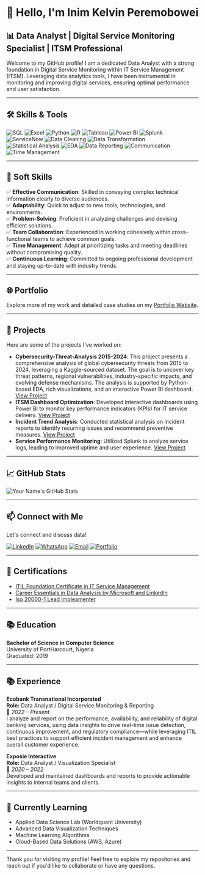 # 👋 Hello, I'm Inim Kelvin Peremobowei

## 📊 Data Analyst | Digital Service Monitoring Specialist | ITSM Professional

Welcome to my GitHub profile! I am a dedicated Data Analyst with a strong foundation in Digital Service Monitoring within IT Service Management (ITSM). Leveraging data analytics tools, I have been instrumental in monitoring and improving digital services, ensuring optimal performance and user satisfaction.

---

## 🛠️ Skills & Tools

![SQL](https://img.shields.io/badge/-SQL-4479A1?style=flat-square&logo=postgresql&logoColor=white)
![Excel](https://img.shields.io/badge/-Excel-217346?style=flat-square&logo=microsoft-excel&logoColor=white)
![Python](https://img.shields.io/badge/-Python-3776AB?style=flat-square&logo=python&logoColor=white)
![R](https://img.shields.io/badge/-R-276DC3?style=flat-square&logo=r&logoColor=white)
![Tableau](https://img.shields.io/badge/-Tableau-E97627?style=flat-square&logo=tableau&logoColor=white)
![Power BI](https://img.shields.io/badge/-Power%20BI-F2C811?style=flat-square&logo=powerbi&logoColor=black)
![Splunk](https://img.shields.io/badge/-Splunk-000000?style=flat-square&logo=splunk&logoColor=white)
![ServiceNow](https://img.shields.io/badge/-ServiceNow-00C7B7?style=flat-square&logo=servicenow&logoColor=white)
![Data Cleaning](https://img.shields.io/badge/-Data%20Cleaning-FF6F61?style=flat-square)
![Data Transformation](https://img.shields.io/badge/-Data%20Transformation-6A1B9A?style=flat-square)
![Statistical Analysis](https://img.shields.io/badge/-Statistical%20Analysis-2E7D32?style=flat-square)
![EDA](https://img.shields.io/badge/-Exploratory%20Data%20Analysis-1565C0?style=flat-square)
![Data Reporting](https://img.shields.io/badge/-Data%20Reporting-00897B?style=flat-square)
![Communication](https://img.shields.io/badge/-Communication-FFB300?style=flat-square)
![Time Management](https://img.shields.io/badge/-Time%20Management-5D4037?style=flat-square)

---
## 🤝 Soft Skills

✅ **Effective Communication**: Skilled in conveying complex technical information clearly to diverse audiences.  
✅ **Adaptability**: Quick to adjust to new tools, technologies, and environments.  
✅ **Problem-Solving**: Proficient in analyzing challenges and devising efficient solutions.  
✅ **Team Collaboration**: Experienced in working cohesively within cross-functional teams to achieve common goals.  
✅ **Time Management**: Adept at prioritizing tasks and meeting deadlines without compromising quality.  
✅ **Continuous Learning**: Committed to ongoing professional development and staying up-to-date with industry trends.

---

## 🌐 Portfolio

Explore more of my work and detailed case studies on my [Portfolio Website](https://sites.google.com/view/inimkelvin).

---

## 📂 Projects

Here are some of the projects I've worked on:

- **Cybersecurity-Threat-Analysis 2015-2024**: This project presents a comprehensive analysis of global cybersecurity threats from 2015 to 2024, leveraging a Kaggle-sourced dataset. The goal is to uncover key threat patterns, regional vulnerabilities, industry-specific impacts, and evolving defense mechanisms. The analysis is supported by Python-based EDA, rich visualizations, and an interactive Power BI dashboard. [View Project](https://github.com/InimKelvin/Cybersecurity-Threat-Analysis)
- **ITSM Dashboard Optimization**: Developed interactive dashboards using Power BI to monitor key performance indicators (KPIs) for IT service delivery. [View Project](https://github.com/yourusername/itsm-dashboard-optimization)
- **Incident Trend Analysis**: Conducted statistical analysis on incident reports to identify recurring issues and recommend preventive measures. [View Project](https://github.com/yourusername/incident-trend-analysis)
- **Service Performance Monitoring**: Utilized Splunk to analyze service logs, leading to improved uptime and user experience. [View Project](https://github.com/yourusername/service-performance-monitoring)

---

## 📈 GitHub Stats

![Your Name's GitHub Stats](https://github-readme-stats.vercel.app/api?username=inimkelvin&show_icons=true&theme=default)

---

## 📫 Connect with Me

Let's connect and discuss data!

[![LinkedIn](https://img.shields.io/badge/-LinkedIn-0A66C2?style=flat-square&logo=linkedin&logoColor=white)](https://www.linkedin.com/in/kelvin-inim-244989246)
[![WhatsApp](https://img.shields.io/badge/-WhatsApp-25D366?style=flat-square&logo=whatsapp&logoColor=white)](https://wa.me/2348180724073)
[![Email](https://img.shields.io/badge/-Email-D14836?style=flat-square&logo=gmail&logoColor=white)](mailto:inimkelvin@gmail.com)
[![Portfolio](https://img.shields.io/badge/-Portfolio-000000?style=flat-square&logo=internet-explorer&logoColor=white)](https://sites.google.com/view/inimkelvin)

---

## 📝 Certifications

- [ITIL Foundation Certificate in IT Service Management](https://www.axelos.com/certifications/itil-certifications/itil-foundation)
- [Career Essentials in Data Analysis by Microsoft and LinkedIn](https://www.linkedin.com/learning/certificates/2c5a889ad74045fa5e32e15deec43d26b41ea3f3e39eb72cc4d0e02e2f24f943)
- [Iso 20000-1 Lead Impleamenter](https://drive.google.com/file/d/1okLI_oO4HC5esD3fDxb-wCI8lXp0EU1R/view?usp=sharing)

---

## 📚 Education

**Bachelor of Science in Computer Science**  
University of PortHarcourt, Nigeria  
Graduated: 2019

---

## 📚 Experience

**Ecobank Transnational Incorporated**  
**Role:** Data Analyst / Digital Service Monitoring & Reporting  
📅 *2022 – Present*  
I analyze and report on the performance, availability, and reliability of digital banking services, using data insights to drive real-time issue detection, continuous improvement, and regulatory compliance—while leveraging ITIL best practices to support efficient incident management and enhance overall customer experience.

**Exposie Interactive**  
**Role:** Data Analyst / Visualization Specialist  
📅 *2020 – 2022*  
Developed and maintained dashboards and reports to provide actionable insights to internal teams and clients.

---

## 🌱 Currently Learning

- Applied Data Science Lab (Worldquant University)
- Advanced Data Visualization Techniques
- Machine Learning Algorithms
- Cloud-Based Data Solutions (AWS, Azure)

---

Thank you for visiting my profile! Feel free to explore my repositories and reach out if you'd like to collaborate or have any questions.
